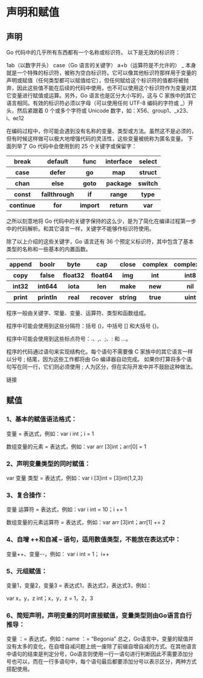 # 声明和赋值
## 声明
Go 代码中的几乎所有东西都有一个名称或标识符。
以下是无效的标识符：

1ab（以数字开头）
case（Go 语言的关键字）
a+b（运算符是不允许的）
_ 本身就是一个特殊的标识符，被称为空白标识符。它可以像其他标识符那样用于变量的声明或赋值（任何类型都可以赋值给它），但任何赋给这个标识符的值都将被抛弃，因此这些值不能在后续的代码中使用，也不可以使用这个标识符作为变量对其它变量进行赋值或运算。另外，Go 语言也是区分大小写的，这与 C 家族中的其它语言相同。有效的标识符必须以字母（可以使用任何 UTF-8 编码的字符或 _）开头，然后紧跟着 0 个或多个字符或 Unicode 数字，如：X56、group1、_x23、i、өԑ12

在编码过程中，你可能会遇到没有名称的变量、类型或方法。虽然这不是必须的，但有时候这样做可以极大地增强代码的灵活性，这些变量被统称为匿名变量。
下面列举了 Go 代码中会使用到的 25 个关键字或保留字：
<table>
        <tr>
            <th>break</th>
            <th>default</th>
            <th>func</th>
            <th>interface</th>
            <th>select</th>
          </tr>
        <tr>
            <th>case</th>
            <th>defer</th>
            <th>go</th>
            <th>map</th>
            <th>struct</th>
           </tr>
        <tr>
            <th>chan</th>
            <th>else</th>
            <th>goto</th>
            <th>package</th>
            <th>switch</th>
        </tr>
        <tr>
            <th>const</th>
            <th>fallthrough</th>
            <th>if</th>
            <th>range</th>
            <th>type</th>
        </tr>
        <tr>
            <th>continue</th>
            <th>for</th>
            <th>import</th>
            <th>return</th>
            <th>var</th>
        </tr>
  </table>

之所以刻意地将 Go 代码中的关键字保持的这么少，是为了简化在编译过程第一步中的代码解析。和其它语言一样，关键字不能够作标识符使用。

除了以上介绍的这些关键字，Go 语言还有 36 个预定义标识符，其中包含了基本类型的名称和一些基本的内置函数。

<table>
        <tr>
            <th>append</th>
            <th>boolr</th>
            <th>byte</th>
            <th>cap</th>
            <th>close</th>
            <th>complex</th>
            <th>complex64</th>
            <th>complex128</th>
            <th>uint16</th>
        </tr>
        <tr>
            <th>copy</th>
            <th>false</th>
            <th>float32</th>
            <th>float64</th>
            <th>img</th>
            <th>int</th>
            <th>int8</th>
            <th>int16</th>
            <th>uint32</th>
        </tr>
        <tr>
            <th>int32</th>
            <th>int644</th>
            <th>iota</th>
            <th>len</th>
            <th>make</th>
            <th>new</th>
            <th>nil</th>
            <th>panic</th>
            <th>uint64</th>
        </tr>
         <tr>
            <th>print</th>
            <th>println</th>
            <th>real</th>
            <th>recover</th>
            <th>string</th>
            <th>true</th>
            <th>uint</th>
            <th>uint8</th>
            <th>uintptr</th>
        </tr>   
        </table> 
程序一般由关键字、常量、变量、运算符、类型和函数组成。

程序中可能会使用到这些分隔符：括号 ()，中括号 [] 和大括号 {}。

程序中可能会使用到这些标点符号：.、,、;、: 和 …。

程序的代码通过语句来实现结构化。每个语句不需要像 C 家族中的其它语言一样以分号 ; 结尾，因为这些工作都将由 Go 编译器自动完成。
如果你打算将多个语句写在同一行，它们则必须使用 ; 人为区分，但在实际开发中并不鼓励这种做法。

链接
## 赋值
### 1、基本的赋值语法格式：

变量 = 表达式，例如：var i int；i = 1

数组变量的元素 = 表达式，例如：var arr [3]int；arr[0] = 1

### 2、声明变量类型的同时赋值：

var 变量 类型 = 表达式，例如：var i [3]int = [3]int{1,2,3}

### 3、复合操作：

变量 运算符 = 表达式，例如：var i int = 10；i += 1

数组变量的元素运算符 = 表达式，例如：var arr [3]int；arr[1] += 2

### 4、自增 ++和自减 – 语句，适用数值类型，不能放在表达式中：

变量++、变量--，例如： var i int = 1； i++

### 5、元组赋值：

变量1，变量2，变量3 = 表达式1，表达式2，表达式3，例如：

var x，y，z int；x，y，z = 1，2，3

### 6、简短声明，声明变量的同时直接赋值，变量类型则由Go语言自行推导：

变量  ：=  表达式，例如：name ：= “Begonia”
总之，Go语言中，变量的赋值并没有太多的变化，在自增自减问题上统一废除了前缀自增自减的方式。在其他语言中语句的结束是判定分号，Go语言则使用一行一语句进行判断因此不需要添加分号也可以，而在一行多语句中，每个语句最后都要添加分号以表示区分，两种方式搭配使用。
